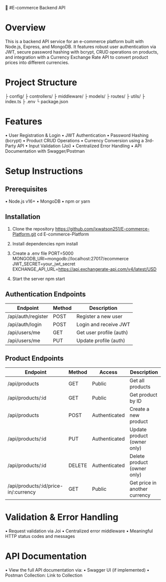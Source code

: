 🛒 #E-commerce Backend API

# Overview
This is a backend API service for an e-commerce platform built with Node.js, Express, and MongoDB. It features robust user authentication via JWT, secure password hashing with bcrypt, CRUD operations on products, and integration with a Currency Exchange Rate API to convert product prices into different currencies.

# Project Structure
├ config/
├ controllers/
├ middleware/
├ models/
├ routes/
├ utils/
├ index.ts
├ .env
└ package.json

# Features
•	User Registration & Login
•	JWT Authentication
•	Password Hashing (bcrypt)
•	Product CRUD Operations
•	Currency Conversion using a 3rd-Party API
•	Input Validation (Joi)
•	Centralized Error Handling
•	API Documentation with Swagger/Postman

# Setup Instructions

## Prerequisites
•	Node.js v16+
•	MongoDB
•	npm or yarn

## Installation
1.	Clone the repository
https://github.com/jxwatson251/E-commerce-Platform.git
cd E-commerce-Platform

2.	Install dependencies
npm install

3.	Create a .env file
PORT=5000
MONGODB_URI=mongodb://localhost:27017/ecommerce
JWT_SECRET=your_jwt_secret
EXCHANGE_API_URL=https://api.exchangerate-api.com/v4/latest/USD

4.	Start the server
npm start

## Authentication Endpoints

| Endpoint           | Method | Description              |
|--------------------|--------|--------------------------|
| /api/auth/register | POST   | Register a new user      |
| /api/auth/login    | POST   | Login and receive JWT    |
| /api/users/me      | GET    | Get user profile (auth)  |
| /api/users/me      | PUT    | Update profile (auth)    |

## Product Endpoints

| Endpoint                              | Method | Access        | Description                          |
|---------------------------------------|--------|---------------|--------------------------------------|
| /api/products                         | GET    | Public        | Get all products                     |
| /api/products/:id                     | GET    | Public        | Get product by ID                    |
| /api/products                         | POST   | Authenticated | Create a new product                 |
| /api/products/:id                     | PUT    | Authenticated | Update product (owner only)          |
| /api/products/:id                     | DELETE | Authenticated | Delete product (owner only)          |
| /api/products/:id/price-in/:currency  | GET    | Public        | Get price in another currency        |

# Validation & Error Handling
•	Request validation via Joi
•	Centralized error middleware
•	Meaningful HTTP status codes and messages

# API Documentation
•	View the full API documentation via:
•	Swagger UI (if implemented)
•	Postman Collection: Link to Collection
